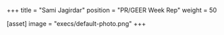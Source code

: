 +++
title = "Sami Jagirdar"
position = "PR/GEER Week Rep"
weight = 50

[asset]
image = "execs/default-photo.png"
+++
